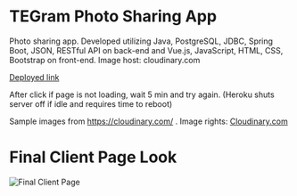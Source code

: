 # TEGram Photo Sharing App
Photo sharing app. Developed utilizing Java, PostgreSQL, JDBC, Spring Boot, JSON, RESTful API on back-end and Vue.js, JavaScript, HTML, CSS, Bootstrap on front-end.
Image host: cloudinary.com

[Deployed link](https://tegramphoto.herokuapp.com/) 

After click if page is not loading, wait 5 min and try again. (Heroku shuts server off if idle and requires time to reboot)

Sample images from https://cloudinary.com/ . Image rights: [Cloudinary.com](https://cloudinary.com/) 

# Final Client Page Look
![Final Client Page](homepage.png)
